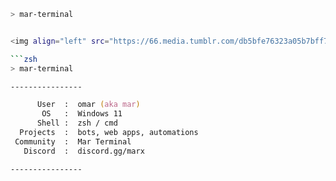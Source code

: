 ```zsh
> mar-terminal


<img align="left" src="https://66.media.tumblr.com/db5bfe76323a05b7bff70a272baef5a9/tumblr_oqufitCx7i1u84suwo1_500.png" alt="logo.png" width="200" />

```zsh
> mar-terminal

----------------

      User  :  omar (aka mar)
       OS   :  Windows 11
      Shell :  zsh / cmd
  Projects  :  bots, web apps, automations
 Community  :  Mar Terminal
   Discord  :  discord.gg/marx

----------------
